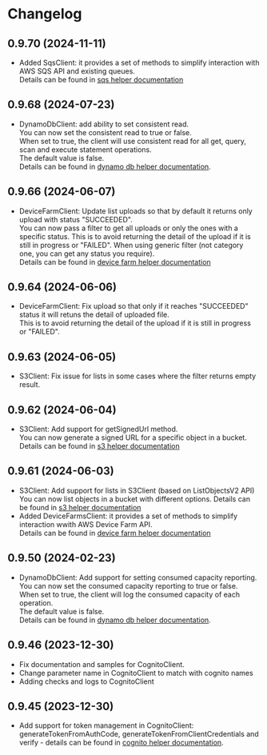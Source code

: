 # Changelog

## 0.9.70 (2024-11-11)

- Added SqsClient: it provides a set of methods to simplify interaction with AWS SQS API and existing queues.  
  Details can be found in [sqs helper documentation](https://github.com/danielyaghil/aws-helpers/tree/main/docs/sqs.md)

## 0.9.68 (2024-07-23)

- DynamoDbClient: add ability to set consistent read.  
  You can now set the consistent read to true or false.  
  When set to true, the client will use consistent read for all get, query, scan and execute statement operations.  
  The default value is false.  
  Details can be found in [dynamo db helper documentation](https://github.com/danielyaghil/aws-helpers/tree/main/docs/dynamo-db.md).

## 0.9.66 (2024-06-07)

- DeviceFarmClient: Update list uploads so that by default it returns only upload with status "SUCCEEDED".  
  You can now pass a filter to get all uploads or only the ones with a specific status.
  This is to avoid returning the detail of the upload if it is still in progress or "FAILED".
  When using generic filter (not category one, you can get any status you require).  
  Details can be found in [device farm helper documentation](https://github.com/danielyaghil/aws-helpers/tree/main/docs/device-farm.md)

## 0.9.64 (2024-06-06)

- DeviceFarmClient: Fix upload so that only if it reaches "SUCCEEDED" status it will retuns the detail of uploaded file.  
  This is to avoid returning the detail of the upload if it is still in progress or "FAILED".

## 0.9.63 (2024-06-05)

- S3Client: Fix issue for lists in some cases where the filter returns empty result.

## 0.9.62 (2024-06-04)

- S3Client: Add support for getSignedUrl method.  
  You can now generate a signed URL for a specific object in a bucket.  
  Details can be found in [s3 helper documentation](https://github.com/danielyaghil/aws-helpers/tree/main/docs/s3.md)

## 0.9.61 (2024-06-03)

- S3Client: Add support for lists in S3Client (based on ListObjectsV2 API)
  You can now list objects in a bucket with different options.
  Details can be found in [s3 helper documentation](https://github.com/danielyaghil/aws-helpers/tree/main/docs/s3.md)
- Added DeviceFarmsClient: it provides a set of methods to simplify interaction wwith AWS Device Farm API.  
  Details can be found in [device farm helper documentation](https://github.com/danielyaghil/aws-helpers/tree/main/docs/device-farm.md)

## 0.9.50 (2024-02-23)

- DynamoDbClient: Add support for setting consumed capacity reporting.  
  You can now set the consumed capacity reporting to true or false.  
  When set to true, the client will log the consumed capacity of each operation.  
  The default value is false.  
  Details can be found in [dynamo db helper documentation](https://github.com/danielyaghil/aws-helpers/tree/main/docs/dynamo-db.md).

## 0.9.46 (2023-12-30)

- Fix documentation and samples for CognitoClient.
- Change parameter name in CognitoClient to match with cognito names
- Adding checks and logs to CognitoClient

## 0.9.45 (2023-12-30)

- Add support for token management in CognitoClient: generateTokenFromAuthCode, generateTokenFromClientCredentials and verify - details can be found in [cognito helper documentation](https://github.com/danielyaghil/aws-helpers/tree/main/docs/cognito.md).
